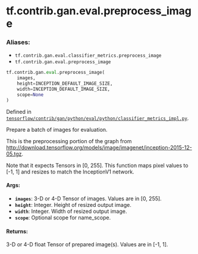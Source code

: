 <div itemscope itemtype="http://developers.google.com/ReferenceObject">
<meta itemprop="name" content="tf.contrib.gan.eval.preprocess_image" />
<meta itemprop="path" content="Stable" />
</div>

# tf.contrib.gan.eval.preprocess_image

### Aliases:

* `tf.contrib.gan.eval.classifier_metrics.preprocess_image`
* `tf.contrib.gan.eval.preprocess_image`

``` python
tf.contrib.gan.eval.preprocess_image(
    images,
    height=INCEPTION_DEFAULT_IMAGE_SIZE,
    width=INCEPTION_DEFAULT_IMAGE_SIZE,
    scope=None
)
```



Defined in [`tensorflow/contrib/gan/python/eval/python/classifier_metrics_impl.py`](/code/stable/tensorflow/contrib/gan/python/eval/python/classifier_metrics_impl.py).

Prepare a batch of images for evaluation.

This is the preprocessing portion of the graph from
http://download.tensorflow.org/models/image/imagenet/inception-2015-12-05.tgz.

Note that it expects Tensors in [0, 255]. This function maps pixel values to
[-1, 1] and resizes to match the InceptionV1 network.

#### Args:

* <b>`images`</b>: 3-D or 4-D Tensor of images. Values are in [0, 255].
* <b>`height`</b>: Integer. Height of resized output image.
* <b>`width`</b>: Integer. Width of resized output image.
* <b>`scope`</b>: Optional scope for name_scope.


#### Returns:

3-D or 4-D float Tensor of prepared image(s). Values are in [-1, 1].